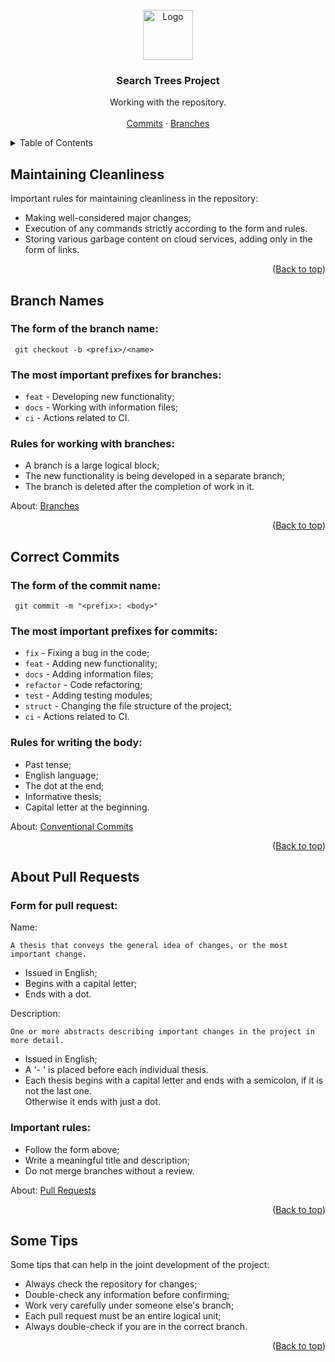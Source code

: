 <!-- PROJECT LOGO -->
<br />
<div align="center">
  <a href="https://github.com/spbu-coding-2022/trees-12">
    <img src="https://media.discordapp.net/attachments/760917929126133834/1092515552280461312/96f57df025f85c16.png" alt="Logo" width="80" height="80">
  </a>

  <h3 align="center">Search Trees Project</h3>

  <p align="center">
    Working with the repository.
    <br />
    <br />
    <a href="https://www.conventionalcommits.org/en/v1.0.0/">Commits</a>
    ·
    <a href="https://wiki.miem.hse.ru/ru/Projects/394/docs/git-branch">Branches</a>
  </p>
</div>



<!-- TABLE OF CONTENTS -->
<details>
  <summary>Table of Contents</summary>
  <ol>
    <li><a href="#maintaining-cleanliness">Maintaining Сleanliness</a></li>
    <li><a href="#branch-names">Branch Names</a></li>
    <li><a href="#correct-commits">Correct Commits</a></li>
    <li><a href="#about-pull-requests">About Pull Requests</a></li>
    <li><a href="#some-tips">Some Tips</a></li>
  </ol>
</details>



<!-- MAINTAINING CLEANLINESS -->
## Maintaining Сleanliness

Important rules for maintaining cleanliness in the repository:

* Making well-considered major changes;
* Execution of any commands strictly according to the form and rules.
* Storing various garbage content on cloud services, adding only in the form of links.

<p align="right">(<a href="#search-trees-project">Back to top</a>)</p>



<!-- BRANCH NAMES -->
## Branch Names

### The form of the branch name:

    
     git checkout -b <prefix>/<name>
    

### The most important prefixes for branches:

* `feat` - Developing new functionality;
* `docs` - Working with information files;
* `ci` - Actions related to CI.

### Rules for working with branches:

* A branch is a large logical block;
* The new functionality is being developed in a separate branch;
* The branch is deleted after the completion of work in it.

About: <a href="https://wiki.miem.hse.ru/ru/Projects/394/docs/git-branch">Branches</a>

<p align="right">(<a href="#search-trees-project">Back to top</a>)</p>



<!-- CORRECT COMMITS -->
## Correct Commits

### The form of the commit name:

    
     git commit -m "<prefix>: <body>"
    

### The most important prefixes for commits:

* `fix` - Fixing a bug in the code;
* `feat` - Adding new functionality;
* `docs` - Adding information files;
* `refactor` - Code refactoring;
* `test` - Adding testing modules;
* `struct` - Changing the file structure of the project;
* `ci` - Actions related to CI.

### Rules for writing the body:

* Past tense;
* English language;
* The dot at the end;
* Informative thesis;
* Capital letter at the beginning.

About: <a href="https://www.conventionalcommits.org/en/v1.0.0/">Conventional Commits</a>

<p align="right">(<a href="#search-trees-project">Back to top</a>)</p>



<!-- ABOUT PULL REQUESTS -->
## About Pull Requests

### Form for pull request:

Name:

`A thesis that conveys the general idea of changes, or the most important change.`

* Issued in English;
* Begins with a capital letter;
* Ends with a dot.

Description:

`One or more abstracts describing important changes in the project in more detail.`

* Issued in English;
* A '- ' is placed before each individual thesis.
* Each thesis begins with a capital letter and ends with a semicolon, if it is not the last one. \
  Otherwise it ends with just a dot.

### Important rules:

* Follow the form above;
* Write a meaningful title and description;
* Do not merge branches without a review.

About: <a href="https://yangsu.github.io/pull-request-tutorial/">Pull Requests</a>

<p align="right">(<a href="#search-trees-project">Back to top</a>)</p>



<!-- SOME TIPS -->
## Some Tips

Some tips that can help in the joint development of the project:

* Always check the repository for changes;
* Double-check any information before confirming;
* Work very carefully under someone else's branch;
* Each pull request must be an entire logical unit;
* Always double-check if you are in the correct branch.

<p align="right">(<a href="#search-trees-project">Back to top</a>)</p>
